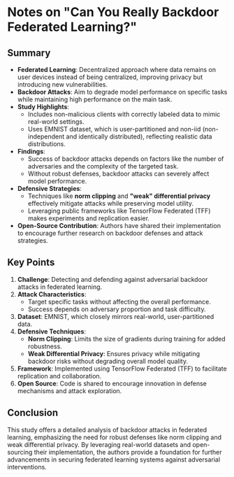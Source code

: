 # Notes on "Can You Really Backdoor Federated Learning?"

## Summary
- **Federated Learning**: Decentralized approach where data remains on user devices instead of being centralized, improving privacy but introducing new vulnerabilities.
- **Backdoor Attacks**: Aim to degrade model performance on specific tasks while maintaining high performance on the main task.
- **Study Highlights**:
  - Includes non-malicious clients with correctly labeled data to mimic real-world settings.
  - Uses EMNIST dataset, which is user-partitioned and non-iid (non-independent and identically distributed), reflecting realistic data distributions.
- **Findings**:
  - Success of backdoor attacks depends on factors like the number of adversaries and the complexity of the targeted task.
  - Without robust defenses, backdoor attacks can severely affect model performance.
- **Defensive Strategies**:
  - Techniques like **norm clipping** and **"weak" differential privacy** effectively mitigate attacks while preserving model utility.
  - Leveraging public frameworks like TensorFlow Federated (TFF) makes experiments and replication easier.
- **Open-Source Contribution**: Authors have shared their implementation to encourage further research on backdoor defenses and attack strategies.

## Key Points
1. **Challenge**: Detecting and defending against adversarial backdoor attacks in federated learning.
2. **Attack Characteristics**:
   - Target specific tasks without affecting the overall performance.
   - Success depends on adversary proportion and task difficulty.
3. **Dataset**: EMNIST, which closely mirrors real-world, user-partitioned data.
4. **Defensive Techniques**:
   - **Norm Clipping**: Limits the size of gradients during training for added robustness.
   - **Weak Differential Privacy**: Ensures privacy while mitigating backdoor risks without degrading overall model quality.
5. **Framework**: Implemented using TensorFlow Federated (TFF) to facilitate replication and collaboration.
6. **Open Source**: Code is shared to encourage innovation in defense mechanisms and attack exploration.

## Conclusion
This study offers a detailed analysis of backdoor attacks in federated learning, emphasizing the need for robust defenses like norm clipping and weak differential privacy. By leveraging real-world datasets and open-sourcing their implementation, the authors provide a foundation for further advancements in securing federated learning systems against adversarial interventions.
